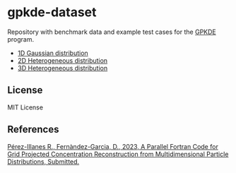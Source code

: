 # gpkde-dataset
Repository with benchmark data and example test cases for the [GPKDE](https://github.com/upc-ghs/gpkde) program. 

- [1D Gaussian distribution](examples/ex01_1dnormal/)
- [2D Heterogeneous distribution](examples/ex02_2dhet/)
- [3D Heterogeneous distribution](examples/ex03_3dhet/)

## License
MIT License

## References
[Pérez-Illanes R., Fernàndez-Garcia, D., 2023, A Parallel Fortran Code for Grid Projected Concentration Reconstruction from Multidimensional Particle Distributions, Submitted.](https://github.com/upc-ghs/gpkde.git)

